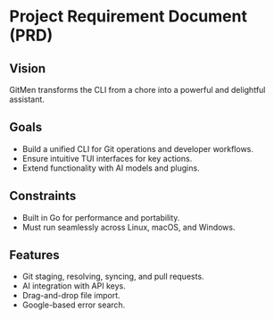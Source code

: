 # Project Requirement Document (PRD)

## Vision
GitMen transforms the CLI from a chore into a powerful and delightful assistant.

## Goals
- Build a unified CLI for Git operations and developer workflows.
- Ensure intuitive TUI interfaces for key actions.
- Extend functionality with AI models and plugins.

## Constraints
- Built in Go for performance and portability.
- Must run seamlessly across Linux, macOS, and Windows.

## Features
- Git staging, resolving, syncing, and pull requests.
- AI integration with API keys.
- Drag-and-drop file import.
- Google-based error search.